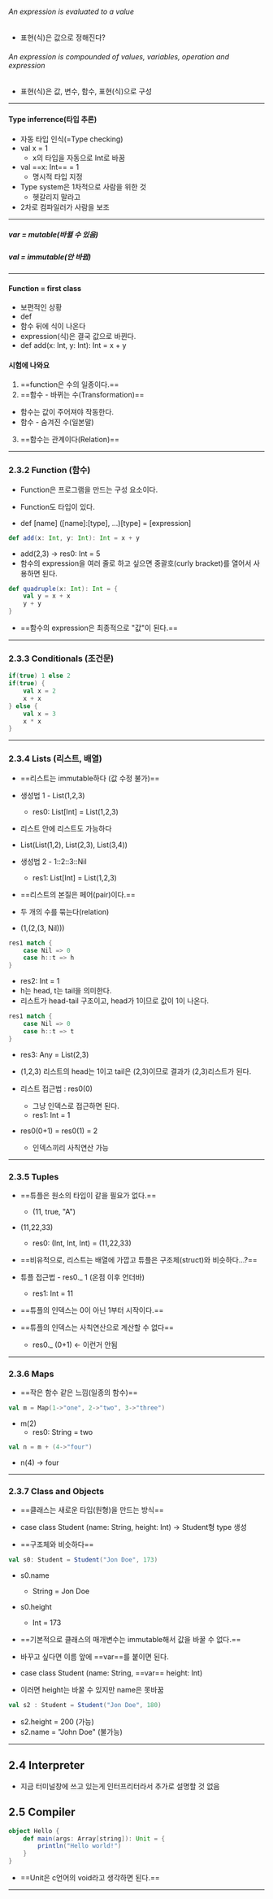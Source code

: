 ###### An expression is evaluated to a value
- 표현(식)은 값으로 정해진다?
###### An expression is compounded of values, variables, operation and expression
- 표현(식)은 값, 변수, 함수, 표현(식)으로 구성
---
#### Type inferrence(타입 추론)
- 자동 타입 인식(=Type checking)
- val x = 1
  - x의 타입을 자동으로 Int로 바꿈
- val ==x: Int== = 1
  - 명시적 타입 지정
- Type system은 1차적으로 사람을 위한 것
  - 헷갈리지 말라고
- 2차로 컴파일러가 사람을 보조
---
##### var = mutable(바뀔 수 있음)
##### val = immutable(안 바뀜)
---
#### Function = first class
- 보편적인 상황
- def
- 함수 뒤에 식이 나온다
- expression(식)은 결국 값으로 바뀐다.
- def add(x: Int, y: Int): Int = x + y

#### 시험에 나와요
1. ==function은 수의 일종이다.==
2. ==함수 - 바뀌는 수(Transformation)==
 - 함수는 값이 주어져야 작동한다.
 - 함수 - 숨겨진 수(일본말)
3. ==함수는 관계이다(Relation)==

---
### 2.3.2 Function (함수)
- Function은 프로그램을 만드는 구성 요소이다.
- Function도 타입이 있다.

- def [name] ([name]:[type], ...)[type] = [expression]
```Scala
def add(x: Int, y: Int): Int = x + y
```
- add(2,3) -> res0: Int = 5
- 함수의 expression을 여러 줄로 하고 싶으면 중괄호(curly bracket)를 열어서 사용하면 된다.
```Scala
def quadruple(x: Int): Int = {
	val y = x + x
	y + y
}
```
- ==함수의 expression은 최종적으로 "값"이 된다.==

---
### 2.3.3 Conditionals (조건문)
```Scala
if(true) 1 else 2
if(true) {
	val x = 2
	x + x
} else {
	val x = 3
	x * x
}
```

---
### 2.3.4 Lists (리스트, 배열)
- ==리스트는 immutable하다 (값 수정 불가)==

- 생성법 1 - List(1,2,3)
	- res0: List[Int] = List(1,2,3)

- 리스트 안에 리스트도 가능하다
- List(List(1,2), List(2,3), List(3,4))

- 생성법 2 - 1::2::3::Nil
	- res1: List[Int] = List(1,2,3)

- ==리스트의 본질은 페어(pair)이다.==
- 두 개의 수를 묶는다(relation)
- (1,(2,(3, Nil)))

```Scala
res1 match {
	case Nil => 0
	case h::t => h
}
```
- res2: Int = 1
- h는 head, t는 tail을 의미한다.
- 리스트가 head-tail 구조이고, head가 1이므로 값이 1이 나온다.

```Scala
res1 match {
	case Nil => 0
	case h::t => t
}
```
- res3: Any = List(2,3)
- (1,2,3) 리스트의 head는 1이고 tail은 (2,3)이므로 결과가 (2,3)리스트가 된다.

- 리스트 접근법 : res0(0)
	- 그냥 인덱스로 접근하면 된다.
	- res1: Int = 1
- res0(0+1) = res0(1) = 2
	- 인덱스끼리 사칙연산 가능

---
### 2.3.5 Tuples
- ==튜플은 원소의 타입이 같을 필요가 없다.==
	- (11, true, "A")

- (11,22,33)
	- res0: (Int, Int, Int) = (11,22,33)

- ==비유적으로, 리스트는 배열에 가깝고 튜플은 구조체(struct)와 비슷하다...?==

- 튜플 접근법 - res0._ 1 (온점 이후 언더바)
	- res1: Int = 11
- ==튜플의 인덱스는 0이 아닌 1부터 시작이다.==
- ==튜플의 인덱스는 사칙연산으로 계산할 수 없다==
	- res0._ (0+1) <- 이런거 안됨

---
### 2.3.6 Maps
- ==작은 함수 같은 느낌(일종의 함수)==
```Scala
val m = Map(1->"one", 2->"two", 3->"three")
```
- m(2)
	- res0: String = two

```Scala
val n = m + (4->"four")
```
- n(4) -> four

---
### 2.3.7 Class and Objects
- ==클래스는 새로운 타입(원형)을 만드는 방식==

- case class Student (name: String, height: Int) -> Student형 type 생성

- ==구조체와 비슷하다==
```Scala
val s0: Student = Student("Jon Doe", 173)
```
- s0.name
	- String = Jon Doe
- s0.height
	- Int = 173

- ==기본적으로 클래스의 매개변수는 immutable해서 값을 바꿀 수 없다.==

- 바꾸고 싶다면 이름 앞에 ==var==를 붙이면 된다.

- case class Student (name: String, ==var== height: Int)
- 이러면 height는 바꿀 수 있지만 name은 못바꿈

```Scala
val s2 : Student = Student("Jon Doe", 180)
```
- s2.height = 200 (가능)
- s2.name = "John Doe" (불가능)

---
## 2.4 Interpreter
- 지금 터미널창에 쓰고 있는게 인터프리터라서 추가로 설명할 것 없음

## 2.5 Compiler
```Scala
object Hello {
	def main(args: Array[string]): Unit = {
		println("Hello world!")
	}
}
```
- ==Unit은 c언어의 void라고 생각하면 된다.==

---

